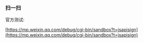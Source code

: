 ### 扫一扫

官方测试:


[https://mp.weixin.qq.com/debug/cgi-bin/sandbox?t=jsapisign](https://mp.weixin.qq.com/debug/cgi-bin/sandbox?t=jsapisign)